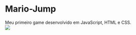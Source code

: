 # Mario-Jump
Meu primeiro game desenvolvido em JavaScript, HTML e CSS. <br>
<img src="![image](https://user-images.githubusercontent.com/104802303/172064063-95d45c5a-2a59-4833-ab02-804e9f8c70b7.png)" >

